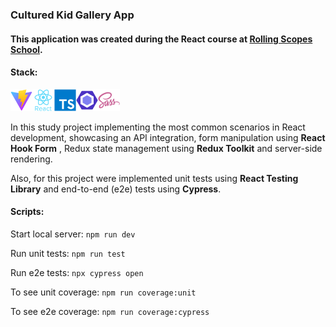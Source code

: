 ### Cultured Kid Gallery App
#### This application was created during the React course at [Rolling Scopes School](https://rs.school).
#### Stack:
<img src="https://raw.githubusercontent.com/devicons/devicon/develop/icons/vitejs/vitejs-original.svg" width="35" height="35" alt="vite"/><img src="https://raw.githubusercontent.com/devicons/devicon/master/icons/react/react-original-wordmark.svg" alt="react" width="35" height="35" /><img src="https://raw.githubusercontent.com/devicons/devicon/master/icons/typescript/typescript-original.svg" alt="typescript" width="35" height="35" /><img src="https://raw.githubusercontent.com/devicons/devicon/master/icons/eslint/eslint-original.svg" alt="eslint" width="35" height="35" /><img src="https://raw.githubusercontent.com/devicons/devicon/master/icons/sass/sass-original.svg" alt="sass"  width="35" height="35"/>

In this study project implementing the most common scenarios in React development, showcasing an API integration, form manipulation using **React Hook Form** , Redux state management using **Redux Toolkit** and server-side rendering.

Also, for this project were implemented unit tests using **React Testing Library** and end-to-end (e2e) tests using **Cypress**.


#### Scripts: 
Start local server: `npm run dev`

Run unit tests: `npm run test`

Run e2e tests: `npx cypress open`

To see unit coverage: `npm run coverage:unit`

To see e2e coverage: `npm run coverage:cypress`

